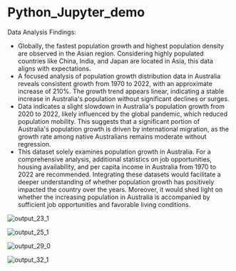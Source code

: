 # Python_Jupyter_demo

Data Analysis Findings:
- Globally, the fastest population growth and highest population density are observed in the Asian region. Considering highly populated countries like China, India, and Japan are located in Asia, this data aligns with expectations.
- A focused analysis of population growth distribution data in Australia reveals consistent growth from 1970 to 2022, with an approximate increase of 210%. The growth trend appears linear, indicating a stable increase in Australia's population without significant declines or surges.
- Data indicates a slight slowdown in Australia's population growth from 2020 to 2022, likely influenced by the global pandemic, which reduced population mobility. This suggests that a significant portion of Australia's population growth is driven by international migration, as the growth rate among native Australians remains moderate without regression.
- This dataset solely examines population growth in Australia. For a comprehensive analysis, additional statistics on job opportunities, housing availability, and per capita income in Australia from 1970 to 2022 are recommended. Integrating these datasets would facilitate a deeper understanding of whether population growth has positively impacted the country over the years. Moreover, it would shed light on whether the increasing population in Australia is accompanied by sufficient job opportunities and favorable living conditions.

![output_23_1](https://github.com/AlexMaAU/Python_Jupyter_demo/assets/130563062/c2114d24-8cb9-4c59-84d1-18239fcd4771)

![output_25_1](https://github.com/AlexMaAU/Python_Jupyter_demo/assets/130563062/c5a6083d-db78-4c12-aaea-622851ddfaa7)

![output_29_0](https://github.com/AlexMaAU/Python_Jupyter_demo/assets/130563062/85b5c9ca-86e6-4886-981c-a0b1c2d955c6)

![output_32_1](https://github.com/AlexMaAU/Python_Jupyter_demo/assets/130563062/9f807903-edbd-42a4-b97f-baf79e00b9c8)

